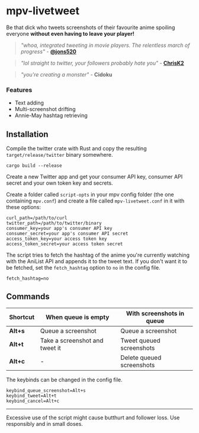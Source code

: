 # mpv-livetweet

Be that dick who tweets screenshots of their favourite anime spoiling everyone **without even having to leave your player!**

> _"whoa, integrated tweeting in movie players. The relentless march of progress"_ - **[@jons520](https://twitter.com/jons520/status/611668022902697984)**

> _"lol straight to twitter, your followers probably hate you"_ - **[ChrisK2](https://github.com/ChrisK2)**

> _"you're creating a monster"_ - **Cidoku**

### Features

- Text adding
- Multi-screenshot drifting
- Annie-May hashtag retrieving

## Installation

Compile the twitter crate with Rust and copy the resulting `target/release/twitter` binary somewhere.

```
cargo build --release
```

Create a new Twitter app and get your consumer API key, consumer API secret and your own token key and secrets.

Create a folder called `script-opts` in your mpv config folder (the one containing `mpv.conf`) and create a file called `mpv-livetweet.conf` in it with these options:

```
curl_path=/path/to/curl
twitter_path=/path/to/twitter/binary
consumer_key=your app's consumer API key
consumer_secret=your app's consumer API secret
access_token_key=your access token key
access_token_secret=your access token secret
```

The script tries to fetch the hashtag of the anime you're currently watching with the AniList API and appends it to the tweet text. If you don't want it to be fetched, set the `fetch_hashtag` option to `no` in the config file.

```
fetch_hashtag=no
```

## Commands

| Shortcut  | When queue is empty            | With screenshots in queue |
| --------- | ------------------------------ | ------------------------- |
| **Alt+s** | Queue a screenshot             | Queue a screenshot        |
| **Alt+t** | Take a screenshot and tweet it | Tweet queued screenshots  |
| **Alt+c** | -                              | Delete queued screenshots |

The keybinds can be changed in the config file.

```
keybind_queue_screenshot=Alt+s
keybind_tweet=Alt+t
keybind_cancel=Alt+c
```

---

Excessive use of the script might cause butthurt and follower loss. Use responsibly and in small doses.
